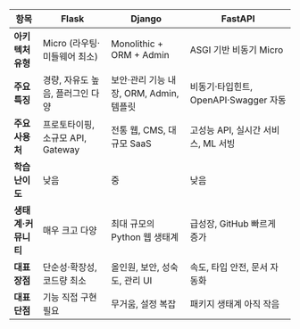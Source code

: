 | 항목 | Flask | Django | FastAPI |
|------|-------|--------|---------|
| **아키텍처 유형** | Micro (라우팅·미들웨어 최소) | Monolithic + ORM + Admin | ASGI 기반 비동기 Micro |
| **주요 특징** | 경량, 자유도 높음, 플러그인 다양 | 보안·관리 기능 내장, ORM, Admin, 템플릿 | 비동기·타입힌트, OpenAPI·Swagger 자동 |
| **주요 사용처** | 프로토타이핑, 소규모 API, Gateway | 전통 웹, CMS, 대규모 SaaS | 고성능 API, 실시간 서비스, ML 서빙 |
| **학습 난이도** | 낮음 | 중 | 낮음 |
| **생태계·커뮤니티** | 매우 크고 다양 | 최대 규모의 Python 웹 생태계 | 급성장, GitHub 빠르게 증가 |
| **대표 장점** | 단순성·확장성, 코드량 최소 | 올인원, 보안, 성숙도, 관리 UI | 속도, 타입 안전, 문서 자동화 |
| **대표 단점** | 기능 직접 구현 필요 | 무거움, 설정 복잡 | 패키지 생태계 아직 작음 |

